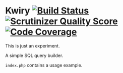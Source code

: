 Kwiry [![Build Status](https://travis-ci.org/aybbou/Kwiry.png?branch=master)](https://travis-ci.org/aybbou/Kwiry) [![Scrutinizer Quality Score](https://scrutinizer-ci.com/g/aybbou/Kwiry/badges/quality-score.png?s=79b131d76054b572214461c29ae5c52b4d045a25)](https://scrutinizer-ci.com/g/aybbou/Kwiry/) [![Code Coverage](https://scrutinizer-ci.com/g/aybbou/Kwiry/badges/coverage.png?s=03f41fd7c4b11409bcad1ccf1c014b294a735d41)](https://scrutinizer-ci.com/g/aybbou/Kwiry/)
=====

This is just an experiment.

A simple SQL query builder. 

`index.php` contains a usage example.
